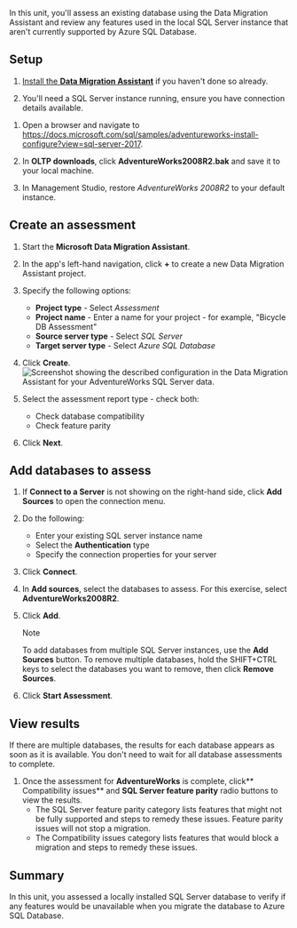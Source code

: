 In this unit, you'll assess an existing database using the Data Migration Assistant and review any features used in the local SQL Server instance that aren't currently supported by Azure SQL Database.

## Setup

1. [Install the **Data Migration Assistant**](https://www.microsoft.com/download/details.aspx?id=53595) if you haven't done so already.

1. You'll need a SQL Server instance running, ensure you have connection details available.

<!-- TODO: replace with an LOD VM -->

1. Open a browser and navigate to https://docs.microsoft.com/sql/samples/adventureworks-install-configure?view=sql-server-2017.

1. In **OLTP downloads**, click **AdventureWorks2008R2.bak** and save it to your local machine.

1. In Management Studio, restore *AdventureWorks 2008R2* to your default instance.

## Create an assessment

1. Start the **Microsoft Data Migration Assistant**.

1. In the app's left-hand navigation, click __+__ to create a new Data Migration Assistant project.

1. Specify the following options:

    - **Project type** - Select *Assessment*
    - **Project name** - Enter a name for your project - for example, "Bicycle DB Assessment"
    - **Source server type** - Select *SQL Server*
    - **Target server type** - Select *Azure SQL Database*

1. Click **Create**.
    ![Screenshot showing the described configuration in the Data Migration Assistant for your AdventureWorks SQL Server data.](../media-draft/3-create-assessment.png)

1. Select the assessment report type - check both:
    - Check database compatibility
    - Check feature parity

1. Click **Next**.

## Add databases to assess

1. If **Connect to a Server** is not showing on the right-hand side, click **Add Sources** to open the connection menu.

1. Do the following:
    - Enter your existing SQL server instance name
    - Select the **Authentication** type
    - Specify the connection properties for your server

1. Click **Connect**.

1. In **Add sources**, select the databases to assess. For this exercise, select **AdventureWorks2008R2**.

1. Click **Add**.
    > [!NOTE]
    > To add databases from multiple SQL Server instances, use the **Add Sources** button. To remove multiple databases, hold the SHIFT+CTRL keys to select the databases you want to remove, then click **Remove Sources**.

1. Click **Start Assessment**.

## View results

If there are multiple databases, the results for each database appears as soon as it is available. You don't need to wait for all database assessments to complete.

1. Once the assessment for **AdventureWorks** is complete, click** Compatibility issues** and **SQL Server feature parity** radio buttons to view the results.
    - The SQL Server feature parity category lists features that might not be fully supported and steps to remedy these issues. Feature parity issues will not stop a migration.
    - The Compatibility issues category lists features that would block a migration and steps to remedy these issues.

## Summary

In this unit, you assessed a locally installed SQL Server database to verify if any features would be unavailable when you migrate the database to Azure SQL Database.